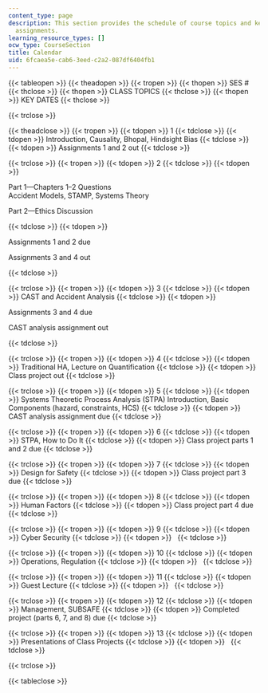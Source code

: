 ```yaml
---
content_type: page
description: This section provides the schedule of course topics and key dates for
  assignments.
learning_resource_types: []
ocw_type: CourseSection
title: Calendar
uid: 6fcaea5e-cab6-3eed-c2a2-087df6404fb1
---
```


{{< tableopen >}}
{{< theadopen >}}
{{< tropen >}}
{{< thopen >}}
SES #
{{< thclose >}}
{{< thopen >}}
CLASS TOPICS
{{< thclose >}}
{{< thopen >}}
KEY DATES
{{< thclose >}}

{{< trclose >}}

{{< theadclose >}}
{{< tropen >}}
{{< tdopen >}}
1
{{< tdclose >}}
{{< tdopen >}}
Introduction, Causality, Bhopal, Hindsight Bias
{{< tdclose >}}
{{< tdopen >}}
Assignments 1 and 2 out
{{< tdclose >}}

{{< trclose >}}
{{< tropen >}}
{{< tdopen >}}
2
{{< tdclose >}}
{{< tdopen >}}


Part 1—Chapters 1–2 Questions  
Accident Models, STAMP, Systems Theory

Part 2—Ethics Discussion


{{< tdclose >}}
{{< tdopen >}}


Assignments 1 and 2 due

Assignments 3 and 4 out


{{< tdclose >}}

{{< trclose >}}
{{< tropen >}}
{{< tdopen >}}
3
{{< tdclose >}}
{{< tdopen >}}
CAST and Accident Analysis
{{< tdclose >}}
{{< tdopen >}}


Assignments 3 and 4 due

CAST analysis assignment out


{{< tdclose >}}

{{< trclose >}}
{{< tropen >}}
{{< tdopen >}}
4
{{< tdclose >}}
{{< tdopen >}}
Traditional HA, Lecture on Quantification
{{< tdclose >}}
{{< tdopen >}}
Class project out
{{< tdclose >}}

{{< trclose >}}
{{< tropen >}}
{{< tdopen >}}
5
{{< tdclose >}}
{{< tdopen >}}
Systems Theoretic Process Analysis (STPA) Introduction, Basic Components (hazard, constraints, HCS)
{{< tdclose >}}
{{< tdopen >}}
CAST analysis assignment due
{{< tdclose >}}

{{< trclose >}}
{{< tropen >}}
{{< tdopen >}}
6
{{< tdclose >}}
{{< tdopen >}}
STPA, How to Do It
{{< tdclose >}}
{{< tdopen >}}
Class project parts 1 and 2 due
{{< tdclose >}}

{{< trclose >}}
{{< tropen >}}
{{< tdopen >}}
7
{{< tdclose >}}
{{< tdopen >}}
Design for Safety
{{< tdclose >}}
{{< tdopen >}}
Class project part 3 due
{{< tdclose >}}

{{< trclose >}}
{{< tropen >}}
{{< tdopen >}}
8
{{< tdclose >}}
{{< tdopen >}}
Human Factors
{{< tdclose >}}
{{< tdopen >}}
Class project part 4 due
{{< tdclose >}}

{{< trclose >}}
{{< tropen >}}
{{< tdopen >}}
9
{{< tdclose >}}
{{< tdopen >}}
Cyber Security
{{< tdclose >}}
{{< tdopen >}}
 
{{< tdclose >}}

{{< trclose >}}
{{< tropen >}}
{{< tdopen >}}
10
{{< tdclose >}}
{{< tdopen >}}
Operations, Regulation
{{< tdclose >}}
{{< tdopen >}}
 
{{< tdclose >}}

{{< trclose >}}
{{< tropen >}}
{{< tdopen >}}
11
{{< tdclose >}}
{{< tdopen >}}
Guest Lecture
{{< tdclose >}}
{{< tdopen >}}
 
{{< tdclose >}}

{{< trclose >}}
{{< tropen >}}
{{< tdopen >}}
12
{{< tdclose >}}
{{< tdopen >}}
Management, SUBSAFE
{{< tdclose >}}
{{< tdopen >}}
Completed project (parts 6, 7, and 8) due
{{< tdclose >}}

{{< trclose >}}
{{< tropen >}}
{{< tdopen >}}
13
{{< tdclose >}}
{{< tdopen >}}
Presentations of Class Projects
{{< tdclose >}}
{{< tdopen >}}
 
{{< tdclose >}}

{{< trclose >}}

{{< tableclose >}}